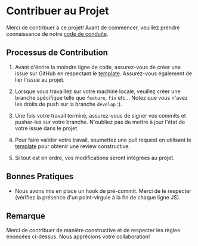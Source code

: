 # Contribuer au Projet

Merci de contribuer à ce projet! Avant de commencer, veuillez prendre connaissance de notre [code de conduite](CODE_OF_CONDUCT.md).

## Processus de Contribution

1. Avant d'écrire la moindre ligne de code, assurez-vous de créer une issue sur GitHub en respectant le [template](ISSUE_TEMPLATE/issue_template.md). Assurez-vous également de lier l'issue au projet.

2. Lorsque vous travaillez sur votre machine locale, veuillez créer une branche spécifique telle que `feature`, `fix` etc... Notez que vous n'avez les droits de push sur la branche `develop` :).

3. Une fois votre travail terminé, assurez-vous de signer vos commits et pusher-les sur votre branche. N'oubliez pas de mettre à jour l'état de votre issue dans le projet.

4. Pour faire valider votre travail, soumettez une pull request en utilisant le [template](PULL_REQUEST_TEMPLATE/pull_request_template.md) pour obtenir une review constructive.

5. Si tout est en ordre, vos modifications seront intégrées au projet.

## Bonnes Pratiques

- Nous avons mis en place un hook de pré-commit. Merci de le respecter (vérifiez la présence d'un point-virgule à la fin de chaque ligne JS).

## Remarque

Merci de contribuer de manière constructive et de respecter les règles énoncées ci-dessus. Nous apprécions votre collaboration!

